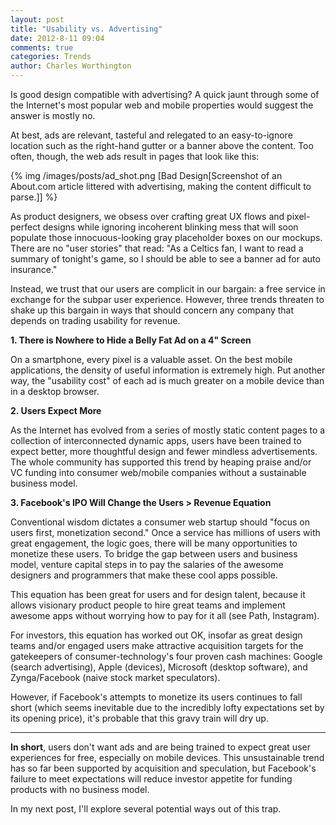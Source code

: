 ```yaml
---
layout: post
title: "Usability vs. Advertising"
date: 2012-8-11 09:04
comments: true
categories: Trends
author: Charles Worthington
---
```


Is good design compatible with advertising? A quick jaunt through some of the Internet's most popular web and mobile properties would suggest the answer is mostly no.

At best, ads are relevant, tasteful and relegated to an easy-to-ignore location such as the right-hand gutter or a banner above the content. Too often, though, the web ads result in pages that look like this:

{% img /images/posts/ad_shot.png [Bad Design[Screenshot of an About.com article littered with advertising, making the content difficult to parse.]] %}

As product designers, we obsess over crafting great UX flows and pixel-perfect designs while ignoring incoherent blinking mess that will soon populate those innocuous-looking gray placeholder boxes on our mockups. There are no "user stories" that read: "As a Celtics fan, I want to read a summary of tonight's game, so I should be able to see a banner ad for auto insurance."

Instead, we trust that our users are complicit in our bargain: a free service in exchange for the subpar user experience. However, three trends threaten to shake up this bargain in ways that should concern any company that depends on trading usability for revenue.

__1. There is Nowhere to Hide a Belly Fat Ad on a 4" Screen__

  On a smartphone, every pixel is a valuable asset. On the best mobile applications, the density of useful information is extremely high. Put another way, the "usability cost" of each ad is much greater on a mobile device than in a desktop browser.

__2. Users Expect More__

As the Internet has evolved from a series of mostly static content pages to a collection of interconnected dynamic apps, users have been trained to expect better, more thoughtful design and fewer mindless advertisements. The whole community has supported this trend by heaping praise and/or VC funding into consumer web/mobile companies without a sustainable business model.

__3. Facebook's IPO Will Change the Users > Revenue Equation__

Conventional wisdom dictates a consumer web startup should "focus on users first, monetization second." Once a service has millions of users with great engagement, the logic goes, there will be many opportunities to monetize these users. To bridge the gap between users and business model, venture capital steps in to pay the salaries of the awesome designers and programmers that make these cool apps possible.

This equation has been great for users and for design talent, because it allows visionary product people to hire great teams and implement awesome apps without worrying how to pay for it all (see Path, Instagram).

For investors, this equation has worked out OK, insofar as great design teams and/or engaged users make attractive acquisition targets for the gatekeepers of consumer-technology's four proven cash machines: Google (search advertising), Apple (devices), Microsoft (desktop software), and Zynga/Facebook (naive stock market speculators).

However, if Facebook's attempts to monetize its users continues to fall short (which seems inevitable due to the incredibly lofty expectations set by its opening price), it's probable that this gravy train will dry up.

***

**In short**, users don't want ads and are being trained to expect great user experiences for free, especially on mobile devices. This unsustainable trend has so far been supported by acquisition and speculation, but Facebook's failure to meet expectations will reduce investor appetite for funding products with no business model.

In my next post, I'll explore several potential ways out of this trap.